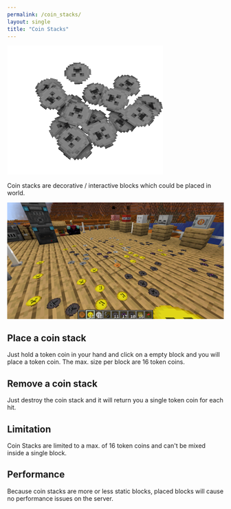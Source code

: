 ```yaml
---
permalink: /coin_stacks/
layout: single
title: "Coin Stacks"
---
```


![Coin Stack Image](../assets/coin_stack.png)

Coin stacks are decorative / interactive blocks which could be placed in world.

![Coins placed in the world](../assets/coin_stack_example.png)

## Place a coin stack

Just hold a token coin in your hand and click on a empty block and you will place a token coin.
The max. size per block are 16 token coins.

## Remove a coin stack

Just destroy the coin stack and it will return you a single token coin for each hit.

## Limitation

Coin Stacks are limited to a max. of 16 token coins and can't be mixed inside a single block.

## Performance

Because coin stacks are more or less static blocks, placed blocks will cause no performance issues on the server.
